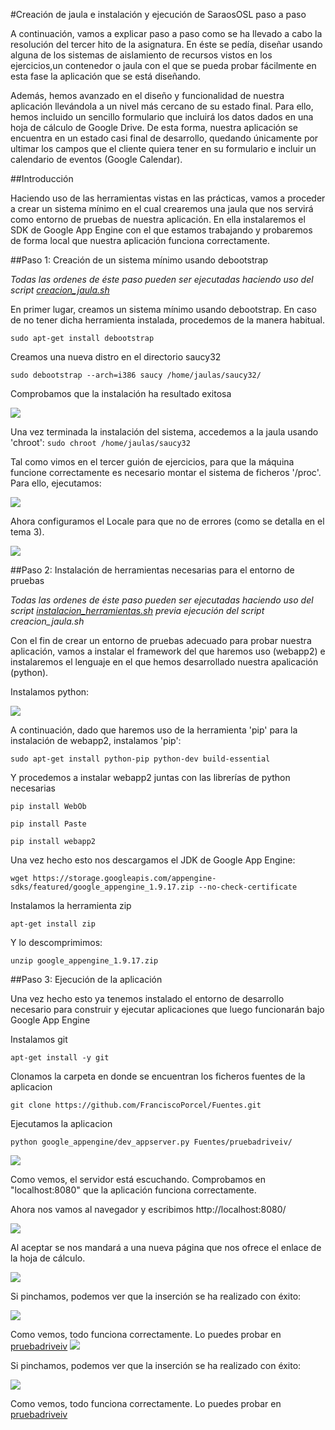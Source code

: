 #Creación de jaula e instalación y ejecución de SaraosOSL paso a paso

A continuación, vamos a explicar paso a paso como se ha llevado a cabo la resolución del tercer hito de la asignatura. En éste se pedía, diseñar usando alguna de los sistemas de aislamiento de recursos vistos en los ejercicios,un contenedor o jaula con el que se pueda probar fácilmente en esta fase la aplicación que se está diseñando.

Además, hemos avanzado en el diseño y funcionalidad de nuestra aplicación llevándola a un nivel más cercano de su estado final. Para ello, hemos incluido un sencillo formulario que incluirá los datos dados en una hoja de cálculo de Google Drive.
De esta forma, nuestra aplicación se encuentra en un estado casi final de desarrollo, quedando únicamente por ultimar los campos que el cliente quiera tener en su formulario e incluir un calendario de eventos (Google Calendar).

##Introducción

Haciendo uso de las herramientas vistas en las prácticas, vamos a proceder a crear un sistema mínimo en el cual crearemos una jaula que nos servirá como entorno de pruebas de nuestra aplicación. En ella instalaremos el SDK de Google App Engine con el que estamos trabajando y probaremos de forma local que nuestra aplicación funciona correctamente.

##Paso 1: Creación de un sistema mínimo usando debootstrap

*Todas las ordenes de éste paso pueden ser ejecutadas haciendo uso del script [creacion_jaula.sh](https://github.com/miguelfabre/Proyecto/blob/master/Hito_3/script/creacion_jaula.sh)*

En primer lugar, creamos un sistema mínimo usando debootstrap. En caso de no tener dicha herramienta instalada, procedemos de la manera habitual.

```sudo apt-get install debootstrap``` 

Creamos una nueva distro en el directorio saucy32

```sudo debootstrap --arch=i386 saucy /home/jaulas/saucy32/```

Comprobamos que la instalación ha resultado exitosa

![](https://github.com/miguelfabre/Proyecto/blob/master/Hito_3/imagenes/hito3-1.png)

Una vez terminada la instalación del sistema, accedemos a la jaula usando 'chroot':
```sudo chroot /home/jaulas/saucy32```

Tal como vimos en el tercer guión de ejercicios, para que la máquina funcione correctamente es necesario montar el sistema de ficheros '/proc'. Para ello, ejecutamos:

![](https://github.com/miguelfabre/Proyecto/blob/master/Hito_3/imagenes/hito3-2.png)

Ahora configuramos el Locale para que no de errores (como se detalla en el tema 3). 

![](https://github.com/miguelfabre/Proyecto/blob/master/Hito_3/imagenes/hito3-3.png)


##Paso 2: Instalación de herramientas necesarias para el entorno de pruebas

*Todas las ordenes de éste paso pueden ser ejecutadas haciendo uso del script [instalacion_herramientas.sh](https://github.com/miguelfabre/Proyecto/blob/master/Hito_3/script/instalacion_herramientas.sh) previa ejecución del script creacion_jaula.sh*

Con el fin de crear un entorno de pruebas adecuado para probar nuestra aplicación, vamos a instalar el framework del que haremos uso (webapp2) e instalaremos el lenguaje en el que hemos desarrollado nuestra apalicación (python).

Instalamos python:

![](https://github.com/miguelfabre/Proyecto/blob/master/Hito_3/imagenes/hito3-4.png)


A continuación, dado que haremos uso de la herramienta 'pip' para la instalación de webapp2, instalamos 'pip':

```sudo apt-get install python-pip python-dev build-essential``` 

Y procedemos a instalar webapp2 juntas con las librerías de python necesarias

```pip install WebOb``` 

```pip install Paste``` 

```pip install webapp2 ``` 

Una vez hecho esto nos descargamos el JDK de Google App Engine:

```wget https://storage.googleapis.com/appengine-sdks/featured/google_appengine_1.9.17.zip --no-check-certificate```

Instalamos la herramienta zip

```apt-get install zip```

Y lo descomprimimos:

```unzip google_appengine_1.9.17.zip ``` 



##Paso 3: Ejecución de la aplicación

Una vez hecho esto ya tenemos instalado el entorno de desarrollo necesario para construir y ejecutar aplicaciones que luego funcionarán bajo Google App Engine

Instalamos git

```apt-get install -y git```

Clonamos la carpeta en donde se encuentran los ficheros fuentes de la aplicacion

```git clone https://github.com/FranciscoPorcel/Fuentes.git```

Ejecutamos la aplicacion

```python google_appengine/dev_appserver.py Fuentes/pruebadriveiv/```

![](https://github.com/miguelfabre/Proyecto/blob/master/Hito_3/imagenes/hito3-12.png)

Como vemos, el servidor está escuchando. Comprobamos en "localhost:8080" que la aplicación funciona correctamente.

Ahora nos vamos al navegador y escribimos http://localhost:8080/

![](https://github.com/miguelfabre/Proyecto/blob/master/Hito_3/imagenes/hito3-13.png)

Al aceptar se nos mandará a una nueva página que nos ofrece el enlace de la hoja de cálculo.

![](https://github.com/miguelfabre/Proyecto/blob/master/Hito_3/imagenes/hito3-14.png)

Si pinchamos, podemos ver que la inserción se ha realizado con éxito:

![](https://github.com/miguelfabre/Proyecto/blob/master/Hito_3/imagenes/hito3-15.png)

Como vemos, todo funciona correctamente. Lo puedes probar en [pruebadriveiv](http://pruebadriveiv.appspot.com)
![](https://github.com/miguelfabre/Proyecto/blob/master/imagenes/Hito_3/imagenes/hito3-14.png)

Si pinchamos, podemos ver que la inserción se ha realizado con éxito:

![](https://github.com/miguelfabre/Proyecto/blob/master/imagenes/Hito_3/imagenes/hito3-15.png)

Como vemos, todo funciona correctamente. Lo puedes probar en [pruebadriveiv](http://pruebadriveiv.appspot.com)
